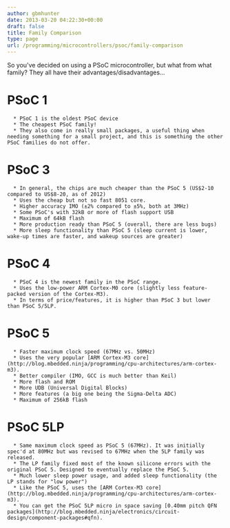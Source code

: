 ```yaml
---
author: gbmhunter
date: 2013-03-20 04:22:30+00:00
draft: false
title: Family Comparison
type: page
url: /programming/microcontrollers/psoc/family-comparison
---
```


So you've decided on using a PSoC microcontroller, but what from what family? They all have their advantages/disadvantages...




# PSoC 1





	  * PSoC 1 is the oldest PSoC device
	  * The cheapest PSoC family!
	  * They also come in really small packages, a useful thing when needing something for a small project, and this is something the other PSoC families do not offer.



# PSoC 3





	  * In general, the chips are much cheaper than the PSoC 5 (US$2-10 compared to US$8-20, as of 2012)
	  * Uses the cheap but not so fast 8051 core.
	  * Higher accuracy IMO (±2% compared to ±5%, both at 3MHz)
	  * Some PSoC's with 32kB or more of flash support USB
	  * Maximum of 64kB flash
	  * More production ready than PSoC 5 (overall, there are less bugs)
	  * More sleep functionality than PSoC 5 (sleep current is lower, wake-up times are faster, and wakeup sources are greater)



# PSoC 4





	  * PSoC 4 is the newest family in the PSoC range.
	  * Uses the low-power ARM Cortex-M0 core (slightly less feature-packed version of the Cortex-M3).
	  * In terms of price/features, it is higher than PSoC 3 but lower than PSoC 5/5LP.



# PSoC 5








	  * Faster maximum clock speed (67MHz vs. 50MHz)
	  * Uses the very popular [ARM Cortex-M3 core](http://blog.mbedded.ninja/programming/cpu-architectures/arm-cortex-m3).
	  * Better compiler (IMO, GCC is much better than Keil)
	  * More flash and ROM
	  * More UDB (Universal Digital Blocks)
	  * More features (a big one being the Sigma-Delta ADC)
	  * Maximum of 256kB flash



# PSoC 5LP





	  * Same maximum clock speed as PSoC 5 (67MHz). It was initially spec'd at 80MHz but was revised to 67MHz when the 5LP family was released.
	  * The LP family fixed most of the known silicone errors with the original PSoC 5. Designed to eventually replace the PSoC 5.
	  * Much lower sleep power usage, and added sleep functionality (the LP stands for "low power")
	  * Like the PSoC 5, uses the [ARM Cortex-M3 core](http://blog.mbedded.ninja/programming/cpu-architectures/arm-cortex-m3).
	  * You can get the PSoC 5LP micro in space saving [0.40mm pitch QFN packages](http://blog.mbedded.ninja/electronics/circuit-design/component-packages#qfn).


